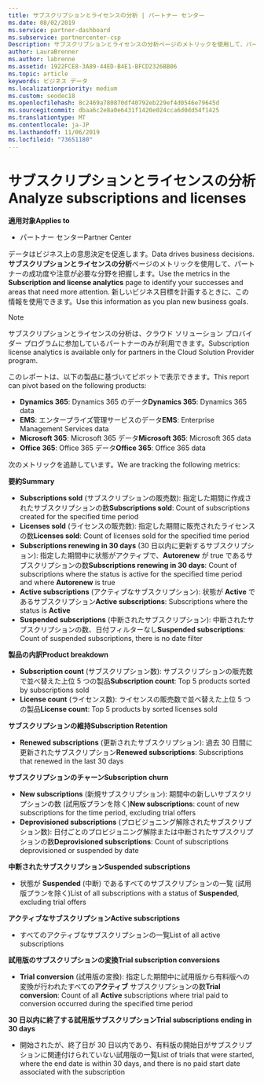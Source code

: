 ```yaml
---
title: サブスクリプションとライセンスの分析 | パートナー センター
ms.date: 08/02/2019
ms.service: partner-dashboard
ms.subservice: partnercenter-csp
Description: サブスクリプションとライセンスの分析ページのメトリックを使用して、パートナーの成功度や注意が必要な分野を把握します。
author: LauraBrenner
ms.author: labrenne
ms.assetid: 1922FCE8-3A89-44ED-B4E1-BFCD2326BB06
ms.topic: article
keywords: ビジネス データ
ms.localizationpriority: medium
ms.custom: seodec18
ms.openlocfilehash: 8c2469a780870df40792eb229ef4d0546e79645d
ms.sourcegitcommit: dbaa6c2e8a0e6431f1420e024cca6d0dd54f1425
ms.translationtype: MT
ms.contentlocale: ja-JP
ms.lasthandoff: 11/06/2019
ms.locfileid: "73651180"
---
```

# <a name="analyze-subscriptions-and-licenses"></a><span data-ttu-id="14780-104">サブスクリプションとライセンスの分析</span><span class="sxs-lookup"><span data-stu-id="14780-104">Analyze subscriptions and licenses</span></span> 

<span data-ttu-id="14780-105">**適用対象**</span><span class="sxs-lookup"><span data-stu-id="14780-105">**Applies to**</span></span>

- <span data-ttu-id="14780-106">パートナー センター</span><span class="sxs-lookup"><span data-stu-id="14780-106">Partner Center</span></span>

<span data-ttu-id="14780-107">データはビジネス上の意思決定を促進します。</span><span class="sxs-lookup"><span data-stu-id="14780-107">Data drives business decisions.</span></span> <span data-ttu-id="14780-108">**サブスクリプションとライセンスの分析**ページのメトリックを使用して、パートナーの成功度や注意が必要な分野を把握します。</span><span class="sxs-lookup"><span data-stu-id="14780-108">Use the metrics in the **Subscription and license analytics** page to identify your successes and areas that need more attention.</span></span> <span data-ttu-id="14780-109">新しいビジネス目標を計画するときに、この情報を使用できます。</span><span class="sxs-lookup"><span data-stu-id="14780-109">Use this information as you plan new business goals.</span></span>

> [!NOTE]
> <span data-ttu-id="14780-110">サブスクリプションとライセンスの分析は、クラウド ソリューション プロバイダー プログラムに参加しているパートナーのみが利用できます。</span><span class="sxs-lookup"><span data-stu-id="14780-110">Subscription license analytics is available only for partners in the Cloud Solution Provider program.</span></span>


<span data-ttu-id="14780-111">このレポートは、以下の製品に基づいてピボットで表示できます。</span><span class="sxs-lookup"><span data-stu-id="14780-111">This report can pivot based on the following products:</span></span>

 - <span data-ttu-id="14780-112">**Dynamics 365**: Dynamics 365 のデータ</span><span class="sxs-lookup"><span data-stu-id="14780-112">**Dynamics 365**: Dynamics 365 data</span></span>  
 - <span data-ttu-id="14780-113">**EMS**: エンタープライズ管理サービスのデータ</span><span class="sxs-lookup"><span data-stu-id="14780-113">**EMS**: Enterprise Management Services data</span></span>  
 - <span data-ttu-id="14780-114">**Microsoft 365**: Microsoft 365 データ</span><span class="sxs-lookup"><span data-stu-id="14780-114">**Microsoft 365**: Microsoft 365 data</span></span>  
 - <span data-ttu-id="14780-115">**Office 365**: Office 365 データ</span><span class="sxs-lookup"><span data-stu-id="14780-115">**Office 365**: Office 365 data</span></span>  


<span data-ttu-id="14780-116">次のメトリックを追跡しています。</span><span class="sxs-lookup"><span data-stu-id="14780-116">We are tracking the following metrics:</span></span>

<span data-ttu-id="14780-117">**要約**</span><span class="sxs-lookup"><span data-stu-id="14780-117">**Summary**</span></span>  
 - <span data-ttu-id="14780-118">**Subscriptions sold** (サブスクリプションの販売数): 指定した期間に作成されたサブスクリプションの数</span><span class="sxs-lookup"><span data-stu-id="14780-118">**Subscriptions sold**: Count of subscriptions created for the specified time period</span></span>  
 - <span data-ttu-id="14780-119">**Licenses sold** (ライセンスの販売数): 指定した期間に販売されたライセンスの数</span><span class="sxs-lookup"><span data-stu-id="14780-119">**Licenses sold**: Count of licenses sold for the specified time period</span></span>   
 - <span data-ttu-id="14780-120">**Subscriptions renewing in 30 days** (30 日以内に更新するサブスクリプション): 指定した期間中に状態がアクティブで、**Autorenew** が true であるサブスクリプションの数</span><span class="sxs-lookup"><span data-stu-id="14780-120">**Subscriptions renewing in 30 days**: Count of subscriptions where the status is active for the specified time period and where **Autorenew** is true</span></span>
 - <span data-ttu-id="14780-121">**Active subscriptions** (アクティブなサブスクリプション): 状態が **Active** であるサブスクリプション</span><span class="sxs-lookup"><span data-stu-id="14780-121">**Active subscriptions**: Subscriptions where the status is **Active**</span></span>  
 - <span data-ttu-id="14780-122">**Suspended subscriptions** (中断されたサブスクリプション): 中断されたサブスクリプションの数、日付フィルターなし</span><span class="sxs-lookup"><span data-stu-id="14780-122">**Suspended subscriptions**: Count of suspended subscriptions, there is no date filter</span></span>  

<span data-ttu-id="14780-123">**製品の内訳**</span><span class="sxs-lookup"><span data-stu-id="14780-123">**Product breakdown**</span></span>  
 - <span data-ttu-id="14780-124">**Subscription count** (サブスクリプション数): サブスクリプションの販売数で並べ替えた上位 5 つの製品</span><span class="sxs-lookup"><span data-stu-id="14780-124">**Subscription count**: Top 5 products sorted by subscriptions sold</span></span>  
 - <span data-ttu-id="14780-125">**License count** (ライセンス数): ライセンスの販売数で並べ替えた上位 5 つの製品</span><span class="sxs-lookup"><span data-stu-id="14780-125">**License count**: Top 5 products by sorted licenses sold</span></span>

<span data-ttu-id="14780-126">**サブスクリプションの維持**</span><span class="sxs-lookup"><span data-stu-id="14780-126">**Subscription Retention**</span></span>
 - <span data-ttu-id="14780-127">**Renewed subscriptions** (更新されたサブスクリプション): 過去 30 日間に更新されたサブスクリプション</span><span class="sxs-lookup"><span data-stu-id="14780-127">**Renewed subscriptions**: Subscriptions that renewed in the last 30 days</span></span>  

<span data-ttu-id="14780-128">**サブスクリプションのチャーン**</span><span class="sxs-lookup"><span data-stu-id="14780-128">**Subscription churn**</span></span>  
 - <span data-ttu-id="14780-129">**New subscriptions** (新規サブスクリプション): 期間中の新しいサブスクリプションの数 (試用版プランを除く)</span><span class="sxs-lookup"><span data-stu-id="14780-129">**New subscriptions**: count of new subscriptions for the time period, excluding trial offers</span></span>  
 - <span data-ttu-id="14780-130">**Deprovisioned subscriptions** (プロビジョニング解除されたサブスクリプション数): 日付ごとのプロビジョニング解除または中断されたサブスクリプションの数</span><span class="sxs-lookup"><span data-stu-id="14780-130">**Deprovisioned subscriptions**: Count of subscriptions deprovisioned or suspended by date</span></span>  

<span data-ttu-id="14780-131">**中断されたサブスクリプション**</span><span class="sxs-lookup"><span data-stu-id="14780-131">**Suspended subscriptions**</span></span>  
 - <span data-ttu-id="14780-132">状態が **Suspended** (中断) であるすべてのサブスクリプションの一覧 (試用版プランを除く)</span><span class="sxs-lookup"><span data-stu-id="14780-132">List of all subscriptions with a status of **Suspended**, excluding trial offers</span></span>  
  
<span data-ttu-id="14780-133">**アクティブなサブスクリプション**</span><span class="sxs-lookup"><span data-stu-id="14780-133">**Active subscriptions**</span></span>
 - <span data-ttu-id="14780-134">すべてのアクティブなサブスクリプションの一覧</span><span class="sxs-lookup"><span data-stu-id="14780-134">List of all active subscriptions</span></span>  

<span data-ttu-id="14780-135">**試用版のサブスクリプションの変換**</span><span class="sxs-lookup"><span data-stu-id="14780-135">**Trial subscription conversions**</span></span>  
 - <span data-ttu-id="14780-136">**Trial conversion** (試用版の変換): 指定した期間中に試用版から有料版への変換が行われたすべての**アクティブ** サブスクリプションの数</span><span class="sxs-lookup"><span data-stu-id="14780-136">**Trial conversion**: Count of all **Active** subscriptions where trial paid to conversion occurred during the specified time period</span></span>  

<span data-ttu-id="14780-137">**30 日以内に終了する試用版サブスクリプション**</span><span class="sxs-lookup"><span data-stu-id="14780-137">**Trial subscriptions ending in 30 days**</span></span>  
 - <span data-ttu-id="14780-138">開始されたが、終了日が 30 日以内であり、有料版の開始日がサブスクリプションに関連付けられていない試用版の一覧</span><span class="sxs-lookup"><span data-stu-id="14780-138">List of trials that were started, where the end date is within 30 days, and there is no paid start date associated with the subscription</span></span>  

  